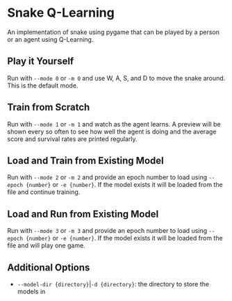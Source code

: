 # Snake Q-Learning

An implementation of snake using pygame that can be played by a person or an agent using Q-Learning.

## Play it Yourself

Run with `--mode 0` or `-m 0` and use W, A, S, and D to move the snake around. This is the default mode.

## Train from Scratch

Run with `--mode 1` or `-m 1` and watch as the agent learns. A preview will be shown every so often to see how well the agent is doing and the average score and survival rates are printed regularly.

## Load and Train from Existing Model

Run with `--mode 2` or `-m 2` and provide an epoch number to load using `--epoch {number}` or `-e {number}`. If the model exists it will be loaded from the file and continue training.

## Load and Run from Existing Model

Run with `--mode 3` or `-m 3` and provide an epoch number to load using `--epoch {number}` or `-e {number}`. If the model exists it will be loaded from the file and will play one game.

## Additional Options

- `--model-dir {directory}`|`-d {directory}`: the directory to store the models in